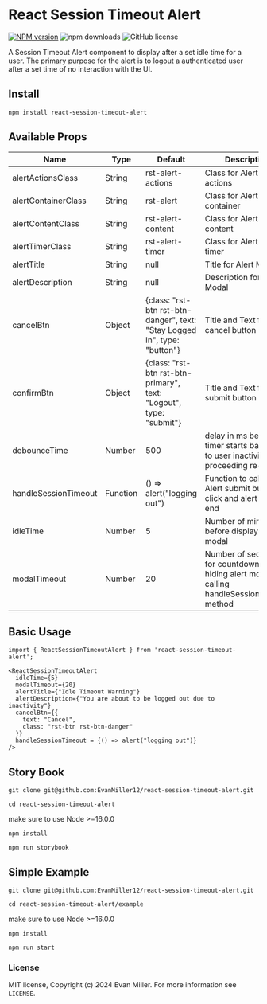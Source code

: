 # React Session Timeout Alert

[![NPM version](https://img.shields.io/npm/v/react-session-timeout-alert.svg?style=flat)](https://npmjs.com/package/react-session-timeout-alert)
![npm downloads](https://img.shields.io/npm/dt/react-session-timeout-alert?style=flat-square)
![GitHub license](https://img.shields.io/badge/license-MIT-blue.svg?style=flat-square)

A Session Timeout Alert component to display after a set idle time for a user.
The primary purpose for the alert is to logout a authenticated user after a set time of no interaction with the UI.

## Install

`npm install react-session-timeout-alert`

## Available Props

| Name                 | Type     | Default                                                                   | Description                                                                                       |
| -------------------- | -------- | ------------------------------------------------------------------------- | ------------------------------------------------------------------------------------------------- |
| alertActionsClass    | String   | rst-alert-actions                                                         | Class for Alert Modal actions                                                                     |
| alertContainerClass  | String   | rst-alert                                                                 | Class for Alert Modal container                                                                   |
| alertContentClass    | String   | rst-alert-content                                                         | Class for Alert Modal content                                                                     |
| alertTimerClass      | String   | rst-alert-timer                                                           | Class for Alert Modal timer                                                                       |
| alertTitle           | String   | null                                                                      | Title for Alert Modal                                                                             |
| alertDescription     | String   | null                                                                      | Description for Alert Modal                                                                       |
| cancelBtn            | Object   | {class: "rst-btn rst-btn-danger", text: "Stay Logged In", type: "button"} | Title and Text for Alert cancel button                                                            |
| confirmBtn           | Object   | {class: "rst-btn rst-btn-primary", text: "Logout", type: "submit"}        | Title and Text for Alert submit button                                                            |
| debounceTime         | Number   | 500                                                                       | delay in ms before timer starts back due to user inactivity proceeding re-activity                |
| handleSessionTimeout | Function | () => alert("logging out")                                                | Function to call on Alert submit button click and alert timer end                                 |
| idleTime             | Number   | 5                                                                         | Number of minutes before displaying alert modal                                                   |  |
| modalTimeout         | Number   | 20                                                                        | Number of seconds for countdown before hiding alert modal and calling handleSessionTimeout method |

## Basic Usage

```react
import { ReactSessionTimeoutAlert } from 'react-session-timeout-alert';

<ReactSessionTimeoutAlert
  idleTime={5}
  modalTimeout={20}
  alertTitle={"Idle Timeout Warning"}
  alertDescription={"You are about to be logged out due to inactivity"}
  cancelBtn={{
    text: "Cancel",
    class: "rst-btn rst-btn-danger"
  }}
  handleSessionTimeout = {() => alert("logging out")}
/>
```

## Story Book

`git clone git@github.com:EvanMiller12/react-session-timeout-alert.git`

`cd react-session-timeout-alert`

make sure to use Node >=16.0.0

`npm install`

`npm run storybook`

## Simple Example

`git clone git@github.com:EvanMiller12/react-session-timeout-alert.git`

`cd react-session-timeout-alert/example`

make sure to use Node >=16.0.0

`npm install`

`npm run start`

### License

MIT license, Copyright (c) 2024 Evan Miller. For more information see `LICENSE`.
